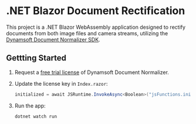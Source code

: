 # .NET Blazor Document Rectification
This project is a .NET Blazor WebAssembly application designed to rectify documents from both image files and camera streams, utilizing the [Dynamsoft Document Normalizer SDK](https://www.npmjs.com/package/dynamsoft-label-recognizer).

## Gettting Started
1. Request a [free trial license](https://www.dynamsoft.com/customer/license/trialLicense?product=ddn&utm_source=github&utm_campaign=dotnet-blazor-document-rectification&package=js) of Dynamsoft Document Normalizer.
2. Update the license key in `Index.razor`:
    
    ```csharp
    initialized = await JSRuntime.InvokeAsync<Boolean>("jsFunctions.initSDK", "LICENSE-KEY");
    ``````
3. Run the app:

    ```
    dotnet watch run
    ```

